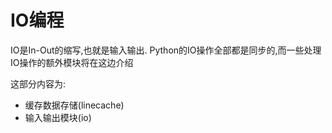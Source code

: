 # IO编程

IO是In-Out的缩写,也就是输入输出.
Python的IO操作全部都是同步的,而一些处理IO操作的额外模块将在这边介绍

这部分内容为:

+ 缓存数据存储(linecache)
+ 输入输出模块(io)
